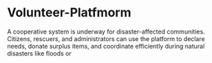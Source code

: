 # Volunteer-Platfmorm
A cooperative system is underway for disaster-affected communities. Citizens, rescuers, and administrators can use the platform to declare needs, donate surplus items, and coordinate efficiently during natural disasters like floods or 
